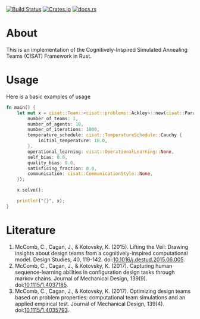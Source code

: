 [![Build Status](https://travis-ci.com/THREDgroup/CISAT-rs.svg?branch=master)](https://travis-ci.com/THREDgroup/CISAT-rs)
[![Crates.io](https://img.shields.io/crates/v/cisat.svg)](https://crates.io/crates/cisat)
[![docs.rs](https://docs.rs/cisat/badge.svg)](https://docs.rs/cisat)
# About
This is an implementation of the Cognitively-Inspired Simulated Annealing Teams (CISAT) Framework in Rust. 

# Usage
Here is a basic examples of usage

```rust
fn main() {
    let mut x = cisat::Team::<cisat::problems::Ackley>::new(cisat::Parameters {
        number_of_teams: 1,
        number_of_agents: 10,
        number_of_iterations: 1000,
        temperature_schedule: cisat::TemperatureSchedule::Cauchy {
            initial_temperature: 10.0,
        },
        operational_learning: cisat::OperationalLearning::None,
        self_bias: 0.0,
        quality_bias: 0.0,
        satisficing_fraction: 0.0,
        communication: cisat::CommunicationStyle::None,
    });

    x.solve();

    println!("{}", x);
}
```

# Literature
1. McComb, C., Cagan, J., & Kotovsky, K. (2015). Lifting the Veil: Drawing insights about design teams from a cognitively-inspired computational model. Design Studies, 40, 119-142. doi:[10.1016/j.destud.2015.06.005](https://doi.org/10.1016/j.destud.2015.06.005).
2. McComb, C., Cagan, J., & Kotovsky, K. (2017). Capturing human sequence-learning abilities in configuration design tasks through markov chains. Journal of Mechanical Design, 139(9). doi:[10.1115/1.4037185](https://doi.org/10.1115/1.4037185).
1. McComb, C., Cagan, J., & Kotovsky, K. (2017). Optimizing design teams based on problem properties: computational team simulations and an applied empirical test. Journal of Mechanical Design, 139(4). doi:[10.1115/1.4035793](https://doi.org/10.1115/1.4035793).